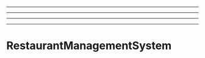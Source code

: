 --------------------------
----------------------------------------------------------------------------------------------------
----------------------------------------------------------------------------------------------------
----------------------------------------------------------------------------------------------------
# RestaurantManagementSystem
